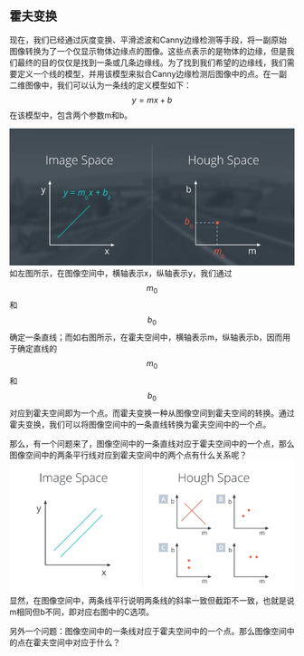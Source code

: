 ## 霍夫变换

现在，我们已经通过灰度变换、平滑滤波和Canny边缘检测等手段，将一副原始图像转换为了一个仅显示物体边缘点的图像。这些点表示的是物体的边缘，但是我们最终的目的仅仅是找到一条或几条边缘线。为了找到我们希望的边缘线，我们需要定义一个线的模型，并用该模型来拟合Canny边缘检测后图像中的点。在一副二维图像中，我们可以认为一条线的定义模型如下：
$$
y = mx + b
$$
在该模型中，包含两个参数m和b。

![霍夫变换](/assets/14.jpg)
如左图所示，在图像空间中，横轴表示x，纵轴表示y，我们通过$$m_0$$和$$b_0$$确定一条直线；而如右图所示，在霍夫空间中，横轴表示m，纵轴表示b，因而用于确定直线的$$m_0$$和$$b_0$$对应到霍夫空间即为一个点。而霍夫变换一种从图像空间到霍夫空间的转换。通过霍夫变换，我们可以将图像空间中的一条直线转换为霍夫空间中的一个点。

那么，有一个问题来了，图像空间中的一条直线对应于霍夫空间中的一个点，那么图像空间中的两条平行线对应到霍夫空间中的两个点有什么关系呢？
![Question1](/assets/15.jpg)
显然，在图像空间中，两条线平行说明两条线的斜率一致但截距不一致，也就是说m相同但b不同，即对应右图中的C选项。

另外一个问题：图像空间中的一条线对应于霍夫空间中的一个点。那么图像空间中的点在霍夫空间中对应于什么？
